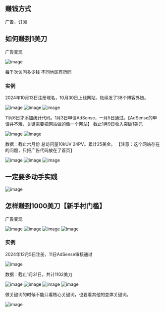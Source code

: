 ## 赚钱方式
广告，订阅

## 如何赚到1美刀
广告变现

![image](https://github.com/user-attachments/assets/1fa0aab5-6be1-49c2-b546-352cdecd2254)

每千次访问多少钱
不同地区有所同
### 实例
2024年10月13日注册域名，10月30日上线网站。陆续发了38个博客外链。

![image](https://github.com/user-attachments/assets/0a078c25-2aa6-44cc-83cf-c60a76d56638)
![image](https://github.com/user-attachments/assets/d68b2718-8eea-4492-a71b-cfd05a261d11)
![image](https://github.com/user-attachments/assets/9359c2cf-46fc-409e-aaa6-c6f815414ffd)

11月6日才添加统计代码。1月3日申请AdSense，一月5日通过。【AdSense的申请并不难，关键需要把网站做的像一个网站】
截止1月9日收入突破1美元

![image](https://github.com/user-attachments/assets/584802bd-0ea0-439d-af50-78e2e9b0b70e)
![image](https://github.com/user-attachments/assets/344f75e1-33d0-473e-96d3-0250c9f9aac4)

数据：截止六月份 总访问量10kUV 24PV。累计25美金。
【注意：这个网站存在的问题，只把广告代码放在了首页】

![image](https://github.com/user-attachments/assets/01a17845-cbba-417c-870e-ab20d37f2c61)
![image](https://github.com/user-attachments/assets/48604265-1c7b-401b-ade8-c65962761ae9)
![image](https://github.com/user-attachments/assets/2be9f94c-84e7-420b-ba2c-81fde0d64fbf)

## 一定要多动手实践

![image](https://github.com/user-attachments/assets/e4543232-2baa-43a0-8558-a8a4c5432fb5)

## 怎样赚到1000美刀【新手村门槛】
广告变现

![image](https://github.com/user-attachments/assets/7518ec25-3a54-4964-8860-4a07b39fe845)
![image](https://github.com/user-attachments/assets/df92c438-00d2-406e-9a65-2feac6751270)
![image](https://github.com/user-attachments/assets/18af095e-8795-46d4-a638-932c22e462da)
![image](https://github.com/user-attachments/assets/48b54c74-866a-42e3-8777-06b174b089de)

### 实例
2024年12月5日注册，11日AdSense审核通过

![image](https://github.com/user-attachments/assets/164e9c0b-325e-4dbc-9a49-b0fc46232c83)

数据：截止1月31日。共计1102美刀

![image](https://github.com/user-attachments/assets/6eb88ff3-f882-4a06-ad91-57d45521ff05)
![image](https://github.com/user-attachments/assets/4442c196-2db5-46a8-a5a0-3f261e335cd0)
![image](https://github.com/user-attachments/assets/cbb86d41-d405-4812-a2a3-7ac9a979f44d)
![image](https://github.com/user-attachments/assets/e463ae51-c582-417c-84fd-1a5174cc47de)

做关键词的时候不能只看核心关键词，也要看其他的变体关键词。

![image](https://github.com/user-attachments/assets/1bb952eb-a4d7-45a5-b960-00625c74d924)



